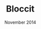 ---
layout: default
modal-id: 3
date: November 2014
title: Bloccit
img: bloccit.png
client: Bloc
category: Social App
app-url: https://bloccit-jh.herokuapp.com/
github: https://github.com/jenhaines/bloccit-jh
description: Real live Rails-based Reddit clone.
---